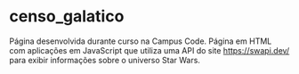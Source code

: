 # censo_galatico
Página desenvolvida durante curso na Campus Code. Página em HTML com aplicações em JavaScript que utiliza uma API do site https://swapi.dev/ para exibir informações sobre o universo Star Wars.

